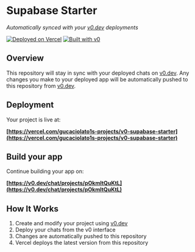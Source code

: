 # Supabase Starter

*Automatically synced with your [v0.dev](https://v0.dev) deployments*

[![Deployed on Vercel](https://img.shields.io/badge/Deployed%20on-Vercel-black?style=for-the-badge&logo=vercel)](https://vercel.com/gucaciolato1s-projects/v0-supabase-starter)
[![Built with v0](https://img.shields.io/badge/Built%20with-v0.dev-black?style=for-the-badge)](https://v0.dev/chat/projects/pOkmltQuKtL)

## Overview

This repository will stay in sync with your deployed chats on [v0.dev](https://v0.dev).
Any changes you make to your deployed app will be automatically pushed to this repository from [v0.dev](https://v0.dev).

## Deployment

Your project is live at:

**[https://vercel.com/gucaciolato1s-projects/v0-supabase-starter](https://vercel.com/gucaciolato1s-projects/v0-supabase-starter)**

## Build your app

Continue building your app on:

**[https://v0.dev/chat/projects/pOkmltQuKtL](https://v0.dev/chat/projects/pOkmltQuKtL)**

## How It Works

1. Create and modify your project using [v0.dev](https://v0.dev)
2. Deploy your chats from the v0 interface
3. Changes are automatically pushed to this repository
4. Vercel deploys the latest version from this repository